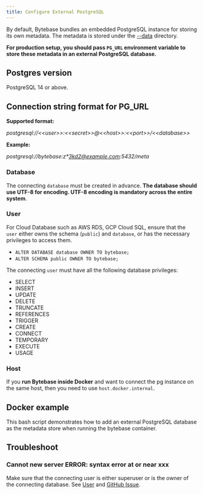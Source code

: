```yaml
---
title: Configure External PostgreSQL
---
```


By default, Bytebase bundles an embedded PostgreSQL instance for storing its own metadata. The metadata is stored under the [--data](/docs/reference/command-line#--data-directory) directory.

**For production setup, you should pass `PG_URL` environment variable to store these metadata in an external PostgreSQL database.**

## Postgres version

PostgreSQL 14 or above.

## Connection string format for PG_URL

**Supported format:**

_postgresql://\<\<user>>:\<\<secret>>@\<\<host>>:\<\<port>>/\<\<database>\>_

**Example:**

_postgresql://bytebase:z\*3kd2@example.com:5432/meta_

### Database

The connecting `database` must be created in advance. **The database should use UTF-8 for encoding. UTF-8 encoding is mandatory across the entire system**.

### User

<HintBlock type="info">

For Cloud Database such as AWS RDS, GCP Cloud SQL, ensure that the `user` either owns the schema (`public`) and `database`, or has the necessary privileges to access them.

- `ALTER DATABASE database OWNER TO bytebase;`
- `ALTER SCHEMA public OWNER TO bytebase;`

</HintBlock>

The connecting `user` must have all the following database privileges:

- SELECT
- INSERT
- UPDATE
- DELETE
- TRUNCATE
- REFERENCES
- TRIGGER
- CREATE
- CONNECT
- TEMPORARY
- EXECUTE
- USAGE

### Host

If you **run Bytebase inside Docker** and want to connect the pg instance on the same host, then you need to use `host.docker.internal`.

## Docker example

This bash script demonstrates how to add an external PostgreSQL database as the metadata store when running the bytebase container.

<IncludeBlock url="/docs/get-started/install/terminal-docker-run-external-url"></IncludeBlock>

## Troubleshoot

### Cannot new server ERROR: syntax error at or near xxx

Make sure that the connecting user is either superuser or is the owner of the connecting database. See [User](#user) and [GitHub Issue](https://github.com/bytebase/bytebase/discussions/14041).
